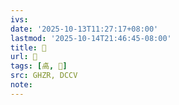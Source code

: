 ```yaml
---
ivs:
date: '2025-10-13T11:27:17+08:00'
lastmod: '2025-10-14T21:46:45-08:00'
title: 󰖱
url: 󰖱
tags: [卨, 𥜾]
src: GHZR, DCCV
note:
---
```

